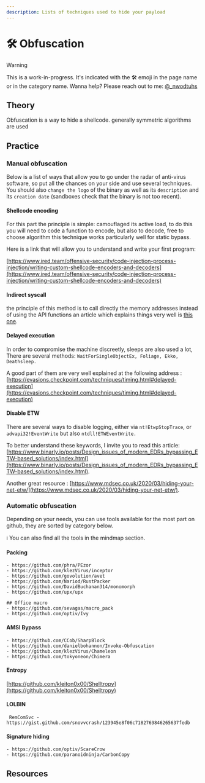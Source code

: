 ```yaml
---
description: Lists of techniques used to hide your payload
---
```


# 🛠️ Obfuscation

> [!WARNING]
> This is a work-in-progress. It's indicated with the 🛠️ emoji in the page name or in the category name. Wanna help? Please reach out to me: [@_nwodtuhs](https://twitter.com/_nwodtuhs)

## Theory

Obfuscation is a way to hide a shellcode. generally symmetric algorithms are used

## Practice

### Manual obfuscation

Below is a list of ways that allow you to go under the radar of anti-virus software, so put all the chances on your side and use several techniques.\
You should also `change the logo` of the binary as well as its `description` and its `creation date` (sandboxes check that the binary is not too recent).

#### Shellcode encoding

For this part the principle is simple: camouflaged its active load, to do this you will need to code a function to encode, but also to decode, free to choose algorithm this technique works particularly well for static bypass.

Here is a link that will allow you to understand and write your first program:

[https://www.ired.team/offensive-security/code-injection-process-injection/writing-custom-shellcode-encoders-and-decoders](https://www.ired.team/offensive-security/code-injection-process-injection/writing-custom-shellcode-encoders-and-decoders)

#### Indirect syscall

the principle of this method is to call directly the memory addresses instead of using the API functions an article which explains things very well is [this one](https://medium.com/@merasor07/av-edr-evasion-using-direct-system-calls-user-mode-vs-kernel-mode-fad2fdfed01a).

#### Delayed execution

In order to compromise the machine discreetly, sleeps are also used a lot, There are several methods: `WaitForSingleObjectEx, Foliage, Ekko, Deathsleep.`

A good part of them are very well explained at the following address : [https://evasions.checkpoint.com/techniques/timing.html#delayed-execution](https://evasions.checkpoint.com/techniques/timing.html#delayed-execution)

#### Disable ETW

There are several ways to disable logging, either via `nt!EtwpStopTrace`, or `advapi32!EventWrite` but also `ntdll!ETWEventWrite.`

To better understand these keywords, I invite you to read this article: [https://www.binarly.io/posts/Design_issues_of_modern_EDRs_bypassing_ETW-based_solutions/index.html](https://www.binarly.io/posts/Design_issues_of_modern_EDRs_bypassing_ETW-based_solutions/index.html).

Another great resource : [https://www.mdsec.co.uk/2020/03/hiding-your-net-etw/](https://www.mdsec.co.uk/2020/03/hiding-your-net-etw/).

### Automatic obfuscation

Depending on your needs, you can use tools available for the most part on github, they are sorted by category below.

:information_source: You can also find all the tools in the mindmap section.

#### Packing

```
- https://github.com/phra/PEzor
- https://github.com/klezVirus/inceptor
- https://github.com/govolution/avet
- https://github.com/Nariod/RustPacker
- https://github.com/DavidBuchanan314/monomorph
- https://github.com/upx/upx

## Office macro
- https://github.com/sevagas/macro_pack
- https://github.com/optiv/Ivy
```

#### AMSI Bypass

```
- https://github.com/CCob/SharpBlock
- https://github.com/danielbohannon/Invoke-Obfuscation
- https://github.com/klezVirus/Chameleon
- https://github.com/tokyoneon/Chimera
```

#### Entropy

[https://github.com/kleiton0x00/Shelltropy](https://github.com/kleiton0x00/Shelltropy)

#### LOLBIN

```
 RemComSvc - https://gist.github.com/snovvcrash/123945e8f06c7182769846265637fedb
```

#### Signature hiding

```
- https://github.com/optiv/ScareCrow
- https://github.com/paranoidninja/CarbonCopy
```



## Resources

